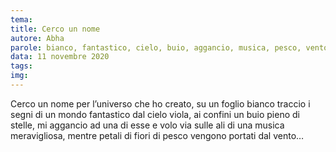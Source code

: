 ```yaml
---
tema:
title: Cerco un nome
autore: Abha
parole: bianco, fantastico, cielo, buio, aggancio, musica, pesco, vento
data: 11 novembre 2020
tags: 
img: 
---
```

Cerco un nome per l’universo che ho creato, su un foglio bianco traccio i segni di un mondo fantastico dal cielo viola, ai confini un buio pieno di stelle, mi aggancio ad una di esse e volo via sulle ali di una musica meravigliosa, mentre petali di fiori di pesco vengono portati dal vento…
